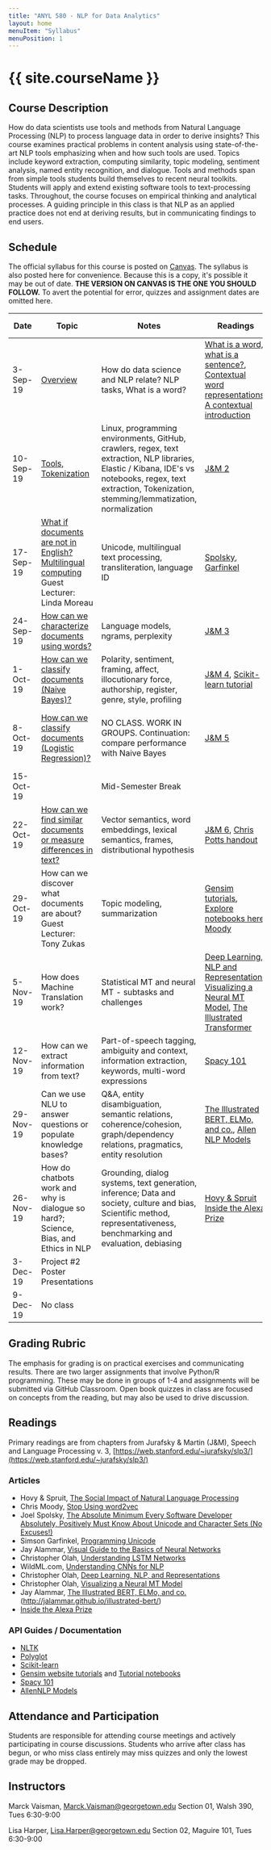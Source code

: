 ```yaml
---
title: "ANYL 580 - NLP for Data Analytics"
layout: home
menuItem: "Syllabus"
menuPosition: 1
---
```

<h1>{{ site.courseName }}</h1>
<!--
<img src="{{ site.baseurl }}/style/header.jpg" width="100%">
-->

## Course Description

How do data scientists use tools and methods from Natural Language Processing (NLP) to process language data in order to derive insights? This course examines practical problems in content analysis using state-of-the-art NLP tools emphasizing when and how such tools are used. Topics include keyword extraction, computing similarity, topic modeling, sentiment analysis, named entity recognition, and dialogue. Tools and methods span from simple tools students build themselves to recent neural toolkits. Students will apply and extend existing software tools to text-processing tasks. Throughout, the course focuses on empirical thinking and analytical processes. A guiding principle in this class is that NLP as an applied practice does not end at deriving results, but in communicating findings to end users.


## Schedule

The official syllabus for this course is posted on [Canvas](https://georgetown.instructure.com). The syllabus is also posted here for convenience. Because this is a copy, it's possible it may be out of date. **THE VERSION ON CANVAS IS THE ONE YOU SHOULD FOLLOW.** To avert the potential for error, quizzes and assignment dates are omitted here.

| Date | Topic | Notes | Readings | Due Dates |
| --- | --- | --- | --- | --- |
| 3-Sep-19 | [Overview](syllabus/1-overview.html) | How do data science and NLP relate? NLP tasks, What is a word? | [What is a word, what is a sentence?](https://pdfs.semanticscholar.org/e727/c7fd2bf3460a36934eae64c8c5716bc28980.pdf), [Contextual word representations: A contextual introduction](https://arxiv.org/pdf/1902.06006.pdf) | Survey in Canvas |
| 10-Sep-19 | [Tools, Tokenization](syllabus/2-Tools.html) | Linux, programming environments, GitHub, crawlers, regex, text extraction, NLP libraries, Elastic / Kibana, IDE's vs notebooks, regex, text extraction, Tokenization, stemming/lemmatization, normalization | [J&M 2](https://web.stanford.edu/~jurafsky/slp3/2.pdf) | Q1 |
| 17-Sep-19 | [What if documents are not in English? Multilingual computing](syllabus/3-multilingual.html) Guest Lecturer: Linda Moreau | Unicode, multilingual text processing, transliteration, language ID | [Spolsky](https://www.joelonsoftware.com/2003/10/08/the-absolute-minimum-every-software-developer-absolutely-positively-must-know-about-unicode-and-character-sets-no-excuses/), [Garfinkel](https://www.usenix.org/system/files/login/articles/garfinkel12-04.pdf) | Q2 |
| 24-Sep-19 | [How can we characterize documents using words?](syllabus/4-ngrams.html) | Language models, ngrams, perplexity | [J&M 3](https://web.stanford.edu/~jurafsky/slp3/3.pdf) | Q3 |
| 1-Oct-19 | [How can we classify documents (Naive Bayes)?](syllabus/5-bayes-sentiment.html) | Polarity, sentiment, framing, affect, illocutionary force, authorship, register, genre, style, profiling | [J&M 4](https://web.stanford.edu/~jurafsky/slp3/4.pdf), [Scikit-learn tutorial](https://scikit-learn.org/stable/tutorial/text_analytics/working_with_text_data.html) | Q4 |
| 8-Oct-19 | [How can we classify documents (Logistic Regression)?](syllabus/6-logistic-regression.html) | NO CLASS. WORK IN GROUPS. Continuation: compare performance with Naive Bayes | [J&M 5](https://web.stanford.edu/~jurafsky/slp3/5.pdf) | Q5, [Project #1 Due - NEW DATE 11 Oct 2019](project1.html) |
| 15-Oct-19 | <No class> | Mid-Semester Break | | |
| 22-Oct-19 | [How can we find similar documents or measure differences in text?](syllabus/7-vector-semantics.html) | Vector semantics, word embeddings, lexical semantics, frames, distributional hypothesis | [J&M 6](https://web.stanford.edu/~jurafsky/slp3/6.pdf), [Chris Potts handout](https://web.stanford.edu/class/linguist236/materials/ling236-handout-05-09-vsm.pdf) | Q6 |
| 29-Oct-19 | How can we discover what documents are about? Guest Lecturer: Tony Zukas | Topic modeling, summarization | [Gensim tutorials](https://radimrehurek.com/gensim/tutorial.html), [Explore notebooks here](https://markroxor.github.io/gensim/tutorials/index.html), [Moody](https://multithreaded.stitchfix.com/blog/2017/10/18/stop-using-word2vec/) | Q7, [Project #2 proposals due](proposal.html) |
| 5-Nov-19 | How does Machine Translation work? | Statistical MT and neural MT - subtasks and challenges | [Deep Learning, NLP and Representations](https://colah.github.io/posts/2014-07-NLP-RNNs-Representations/) [Visualizing a Neural MT Model](https://jalammar.github.io/visualizing-neural-machine-translation-mechanics-of-seq2seq-models-with-attention/), [The Illustrated Transformer](http://jalammar.github.io/illustrated-transformer/) | Mid-Term |
| 12-Nov-19 | How can we extract information from text? | Part-of-speech tagging, ambiguity and context, information extraction, keywords, multi-word expressions | [Spacy 101](https://spacy.io/usage/spacy-101) | Q8 |
| 29-Nov-19 | Can we use NLU to answer questions or populate knowledge bases? | Q&A, entity disambiguation, semantic relations, coherence/cohesion, graph/dependency relations, pragmatics, entity resolution | [The Illustrated BERT, ELMo, and co.](http://jalammar.github.io/illustrated-bert/), [Allen NLP Models](https://allennlp.org/models) | Q9 |
| 26-Nov-19 | How do chatbots work and why is dialogue so hard?; Science, Bias, and Ethics in NLP | Grounding, dialog systems, text generation, inference; Data and society, culture and bias,  Scientific method, representativeness, benchmarking and evaluation, debiasing | [Hovy & Spruit](http://www.dirkhovy.com/portfolio/papers/download/ethics.pdf) [Inside the Alexa Prize](https://www.wired.com/story/inside-amazon-alexa-prize/) | Q10 |
| 3-Dec-19 | Project #2 Poster Presentations |  |  |
| 9-Dec-19 | No class | | | [Project #2 Due](project2.html) |

## Grading Rubric

The emphasis for grading is on practical exercises and communicating results. There are two larger assignments that involve Python/R programming. These may be done in groups of 1-4 and assignments will be submitted via GitHub Classroom. Open book quizzes in class are focused on concepts from the reading, but may also be used to drive discussion.

## Readings

Primary readings are from chapters from Jurafsky & Martin (J&M), Speech and Language Processing v. 3, [https://web.stanford.edu/~jurafsky/slp3/](https://web.stanford.edu/~jurafsky/slp3/)

### Articles
- Hovy & Spruit, [The Social Impact of Natural Language Processing](http://www.dirkhovy.com/portfolio/papers/download/ethics.pdf)
- Chris Moody, [Stop Using word2vec](https://multithreaded.stitchfix.com/blog/2017/10/18/stop-using-word2vec/)
- Joel Spolsky, [The Absolute Minimum Every Software Developer Absolutely, Positively Must Know About Unicode and Character Sets (No Excuses!)](https://www.joelonsoftware.com/2003/10/08/the-absolute-minimum-every-software-developer-absolutely-positively-must-know-about-unicode-and-character-sets-no-excuses/)
- Simson Garfinkel, [Programming Unicode](https://www.usenix.org/system/files/login/articles/garfinkel12-04.pdf)
- Jay Alammar, [Visual Guide to the Basics of Neural Networks](https://jalammar.github.io/visual-interactive-guide-basics-neural-networks/)
- Christopher Olah, [Understanding LSTM Networks](http://colah.github.io/posts/2015-08-Understanding-LSTMs/)
- WildML.com, [Understanding CNNs for NLP](http://www.wildml.com/2015/11/understanding-convolutional-neural-networks-for-nlp/)
- Christopher Olah, [Deep Learning, NLP, and Representations](https://colah.github.io/posts/2014-07-NLP-RNNs-Representations/)
- Christopher Olah, [Visualizing a Neural MT Model](https://colah.github.io/posts/2014-07-NLP-RNNs-Representations/)
- Jay Alammar, [The Illustrated BERT, ELMo, and co.](http://jalammar.github.io/illustrated-bert/) (http://jalammar.github.io/illustrated-bert/)
- [Inside the Alexa Prize](https://www.wired.com/story/inside-amazon-alexa-prize/)

### API Guides / Documentation
- [NLTK](https://www.nltk.org)
- [Polyglot](https://polyglot.readthedocs.io)
- [Scikit-learn](http://scikit-learn.github.io/stable)
- [Gensim website tutorials](https://radimrehurek.com/gensim/tutorial.html) and [ Tutorial notebooks](https://markroxor.github.io/gensim/tutorials/index.html)
- [Spacy 101](https://spacy.io/usage/spacy-101)
- [AllenNLP Models](https://allennlp.org/models)

## Attendance and Participation
Students are responsible for attending course meetings and actively participating in course discussions. Students who arrive after class has begun, or who miss class entirely may miss quizzes and only the lowest grade may be dropped.

## Instructors

Marck Vaisman, Marck.Vaisman@georgetown.edu
Section 01, Walsh 390, Tues 6:30-9:00

Lisa Harper, Lisa.Harper@georgetown.edu
Section 02, Maguire 101, Tues 6:30-9:00
